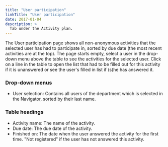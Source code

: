 ```yaml
---
title: "User participation"
linkTitle: "User participation"
date: 2017-01-04
description: >
  Tab under the Activity plan.
---
```

The User participation page shows all non-anonymous activities that the selected user has had to participate in, sorted by due date (the most recent activities are at the top). The page starts empty, select a user in the drop-down menu above the table to see the activities for the selected user. Click on a line in the table to open the list that had to be filled out for this activity if it is unanswered or see the user's filled in list if (s)he has answered it.

### Drop-down menus

- User selection: Contains all users of the department which is selected in the Navigator, sorted by their last name.

### Table headings

- Activity name: The name of the activity.
- Due date: The due date of the activity.
- Finished on: The date when the user answered the activity for the first time. "Not registered" if the user has not answered this activity.





